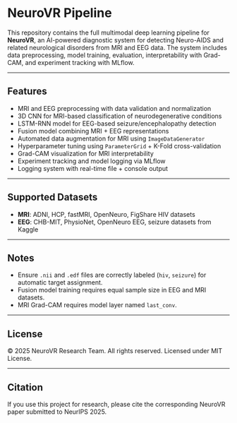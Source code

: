 # NeuroVR Pipeline

This repository contains the full multimodal deep learning pipeline for **NeuroVR**, an AI-powered diagnostic system for detecting Neuro-AIDS and related neurological disorders from MRI and EEG data. The system includes data preprocessing, model training, evaluation, interpretability with Grad-CAM, and experiment tracking with MLflow.

---

##  Features

- MRI and EEG preprocessing with data validation and normalization
- 3D CNN for MRI-based classification of neurodegenerative conditions
- LSTM-RNN model for EEG-based seizure/encephalopathy detection
- Fusion model combining MRI + EEG representations
- Automated data augmentation for MRI using `ImageDataGenerator`
- Hyperparameter tuning using `ParameterGrid` + K-Fold cross-validation
- Grad-CAM visualization for MRI interpretability
- Experiment tracking and model logging via MLflow
- Logging system with real-time file + console output

---



##  Supported Datasets

- **MRI**: ADNI, HCP, fastMRI, OpenNeuro, FigShare HIV datasets
- **EEG**: CHB-MIT, PhysioNet, OpenNeuro EEG, seizure datasets from Kaggle

---

##  Notes

- Ensure `.nii` and `.edf` files are correctly labeled (`hiv`, `seizure`) for automatic target assignment.
- Fusion model training requires equal sample size in EEG and MRI datasets.
- MRI Grad-CAM requires model layer named `last_conv`.

---

##  License

© 2025 NeuroVR Research Team. All rights reserved.
Licensed under MIT License.

---

##  Citation

If you use this project for research, please cite the corresponding NeuroVR paper submitted to NeurIPS 2025.
